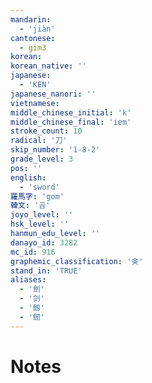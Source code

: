 ```yaml
---
mandarin:
  - 'jiàn'
cantonese:
  - gim3
korean:
korean_native: ''
japanese:
  - 'KEN'
japanese_nanori: ''
vietnamese:
middle_chinese_initial: 'k'
middle_chinese_final: 'iɐm'
stroke_count: 10
radical: '刀'
skip_number: '1-8-2'
grade_level: 3
pos: ''
english:
  - 'sword'
羅馬字: 'gom'
韓文: '곰'
joyo_level: ''
hsk_level: ''
hanmun_edu_level: ''
danayo_id: 3282
mc_id: 916
graphemic_classification: '㑒'
stand_in: 'TRUE'
aliases:
  - '劍'
  - '剑'
  - '劔'
  - '劒'
---
```


# Notes
